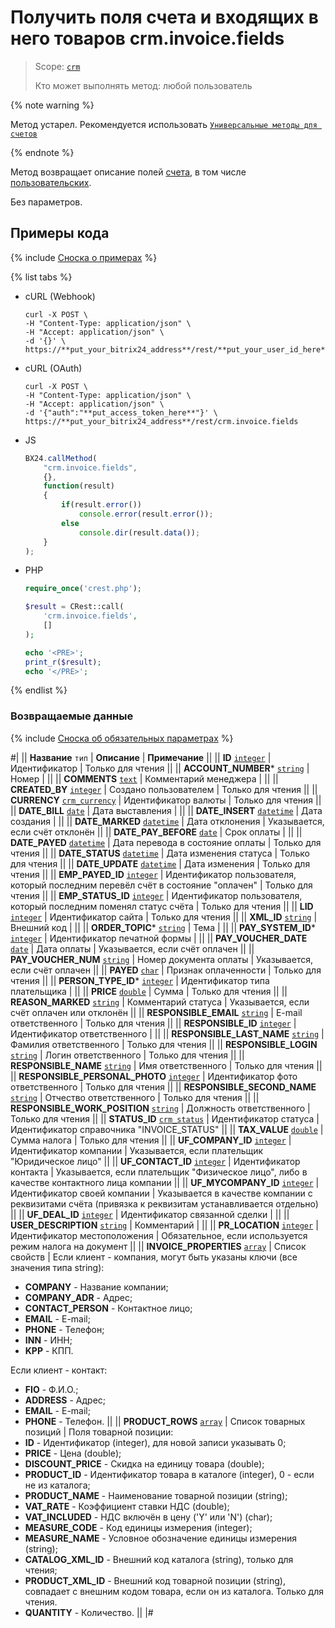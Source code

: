 # Получить поля счета и входящих в него товаров crm.invoice.fields

> Scope: [`crm`](../../../scopes/permissions.md)
>
> Кто может выполнять метод: любой пользователь

{% note warning %}

Метод устарел. Рекомендуется использовать  [`Универсальные методы для счетов`](../../universal/invoice.md)

{% endnote %}

Метод возвращает описание полей [счета](./crm-invoice-add.md), в том числе [пользовательских](./crm-invoice-user-field-add.md).

Без параметров.

## Примеры кода

{% include [Сноска о примерах](../../../../_includes/examples.md) %}

{% list tabs %}

- cURL (Webhook)

    ```http
    curl -X POST \
    -H "Content-Type: application/json" \
    -H "Accept: application/json" \
    -d '{}' \
    https://**put_your_bitrix24_address**/rest/**put_your_user_id_here**/**put_your_webbhook_here**/crm.invoice.fields
   ```

- cURL (OAuth)

    ```http
    curl -X POST \
    -H "Content-Type: application/json" \
    -H "Accept: application/json" \
    -d '{"auth":"**put_access_token_here**"}' \
    https://**put_your_bitrix24_address**/rest/crm.invoice.fields
    ```

- JS

    ```js
    BX24.callMethod(
        "crm.invoice.fields",
        {},
        function(result)
        {
            if(result.error())
                console.error(result.error());
            else
                console.dir(result.data());
        }
    );
    ```

- PHP

    ```php
    require_once('crest.php');

    $result = CRest::call(
        'crm.invoice.fields',
        []
    );

    echo '<PRE>';
    print_r($result);
    echo '</PRE>';
    ```

{% endlist %}

### Возвращаемые данные

{% include [Сноска об обязательных параметрах](../../../../_includes/required.md) %}

#|
|| **Название**
`тип` | **Описание** | **Примечание** ||
|| **ID**
[`integer`](../../../data-types.md) | Идентификатор | Только для чтения ||
|| **ACCOUNT_NUMBER***
[`string`](../../../data-types.md) | Номер |  ||
|| **COMMENTS**
[`text`](../../../data-types.md) | Комментарий менеджера | ||
|| **CREATED_BY**
[`integer`](../../../data-types.md) | Создано пользователем | Только для чтения ||
|| **CURRENCY**
[`crm_currency`](../../../data-types.md) | Идентификатор валюты | Только для чтения ||
|| **DATE_BILL**
[`date`](../../../data-types.md) | Дата выставления | ||
|| **DATE_INSERT**
[`datetime`](../../../data-types.md) | Дата создания | ||
|| **DATE_MARKED**
[`datetime`](../../../data-types.md) | Дата отклонения | Указывается, если счёт отклонён ||
|| **DATE_PAY_BEFORE**
[`date`](../../../data-types.md) | Срок оплаты | ||
|| **DATE_PAYED**
[`datetime`](../../../data-types.md) | Дата перевода в состояние оплаты | Только для чтения ||
|| **DATE_STATUS**
[`datetime`](../../../data-types.md) | Дата изменения статуса | Только для чтения ||
|| **DATE_UPDATE**
[`datetime`](../../../data-types.md) | Дата изменения | Только для чтения ||
|| **EMP_PAYED_ID**
[`integer`](../../../data-types.md) | Идентификатор пользователя, который последним перевёл счёт в состояние "оплачен" | Только для чтения ||
|| **EMP_STATUS_ID**
[`integer`](../../../data-types.md) | Идентификатор пользователя, который последним поменял статус счёта | Только для чтения ||
|| **LID**
[`integer`](../../../data-types.md) | Идентификатор сайта | Только для чтения ||
|| **XML_ID**
[`string`](../../../data-types.md) | Внешний код | ||
|| **ORDER_TOPIC***
[`string`](../../../data-types.md) | Тема |  ||
|| **PAY_SYSTEM_ID***
[`integer`](../../../data-types.md) | Идентификатор печатной формы |  ||
|| **PAY_VOUCHER_DATE**
[`date`](../../../data-types.md) | Дата оплаты | Указывается, если счёт оплачен ||
|| **PAY_VOUCHER_NUM**
[`string`](../../../data-types.md) | Номер документа оплаты | Указывается, если счёт оплачен ||
|| **PAYED**
[`char`](../../../data-types.md) | Признак оплаченности | Только для чтения ||
|| **PERSON_TYPE_ID***
[`integer`](../../../data-types.md) | Идентификатор типа плательщика |  ||
|| **PRICE**
[`double`](../../../data-types.md) | Сумма | Только для чтения ||
|| **REASON_MARKED**
[`string`](../../../data-types.md) | Комментарий статуса | Указывается, если счёт оплачен или отклонён ||
|| **RESPONSIBLE_EMAIL**
[`string`](../../../data-types.md) | E-mail ответственного | Только для чтения ||
|| **RESPONSIBLE_ID**
[`integer`](../../../data-types.md) | Идентификатор ответственного | ||
|| **RESPONSIBLE_LAST_NAME**
[`string`](../../../data-types.md) | Фамилия ответственного | Только для чтения ||
|| **RESPONSIBLE_LOGIN**
[`string`](../../../data-types.md) | Логин ответственного | Только для чтения ||
|| **RESPONSIBLE_NAME**
[`string`](../../../data-types.md) | Имя ответственного | Только для чтения ||
|| **RESPONSIBLE_PERSONAL_PHOTO**
[`integer`](../../../data-types.md) | Идентификатор фото ответственного | Только для чтения ||
|| **RESPONSIBLE_SECOND_NAME**
[`string`](../../../data-types.md) | Отчество ответственного | Только для чтения ||
|| **RESPONSIBLE_WORK_POSITION**
[`string`](../../../data-types.md) | Должность ответственного | Только для чтения ||
|| **STATUS_ID**
[`crm_status`](../../../data-types.md) | Идентификатор статуса | Идентификатор справочника "INVOICE_STATUS" ||
|| **TAX_VALUE**
[`double`](../../../data-types.md) | Сумма налога | Только для чтения ||
|| **UF_COMPANY_ID**
[`integer`](../../../data-types.md) | Идентификатор компании | Указывается, если плательщик "Юридическое лицо" ||
|| **UF_CONTACT_ID**
[`integer`](../../../data-types.md) | Идентификатор контакта | Указывается, если плательщик "Физическое лицо", либо в качестве контактного лица компании ||
|| **UF_MYCOMPANY_ID**
[`integer`](../../../data-types.md) | Идентификатор своей компании | Указывается в качестве компании с реквизитами счёта (привязка к реквизитам устанавливается отдельно) ||
|| **UF_DEAL_ID**
[`integer`](../../../data-types.md) | Идентификатор связанной сделки | ||
|| **USER_DESCRIPTION**
[`string`](../../../data-types.md) | Комментарий | ||
|| **PR_LOCATION**
[`integer`](../../../data-types.md) | Идентификатор местоположения | Обязательное, если используется режим налога на документ ||
|| **INVOICE_PROPERTIES**
[`array`](../../../data-types.md) | Список свойств | Если клиент - компания, могут быть указаны ключи (все значения типа string): 
- **COMPANY** - Название компании;
- **COMPANY_ADR** - Адрес;
- **CONTACT_PERSON** - Контактное лицо;
- **EMAIL** - E-mail;
- **PHONE** - Телефон;
- **INN** - ИНН;
- **KPP** - КПП.

Если клиент - контакт: 
- **FIO** - Ф.И.О.;
- **ADDRESS** - Адрес;
- **EMAIL** - E-mail; 
- **PHONE** - Телефон. ||
|| **PRODUCT_ROWS**
[`array`](../../../data-types.md) | Список товарных позиций | Поля товарной позиции:
- **ID** - Идентификатор (integer), для новой записи указывать 0;
- **PRICE** - Цена (double);
- **DISCOUNT_PRICE** - Скидка на единицу товара (double);
- **PRODUCT_ID** - Идентификатор товара в каталоге (integer), 0 - если не из каталога;
- **PRODUCT_NAME** - Наименование товарной позиции (string);
- **VAT_RATE** - Коэффициент ставки НДС (double);
- **VAT_INCLUDED** - НДС включён в цену ('Y' или 'N') (char);
- **MEASURE_CODE** - Код единицы измерения (integer);
- **MEASURE_NAME** - Условное обозначение единицы измерения (string);
- **CATALOG_XML_ID** - Внешний код каталога (string), только для чтения;
- **PRODUCT_XML_ID** - Внешний код товарной позиции (string), совпадает с внешним кодом товара, если он из каталога. Только для чтения.
- **QUANTITY** - Количество. ||
|#
